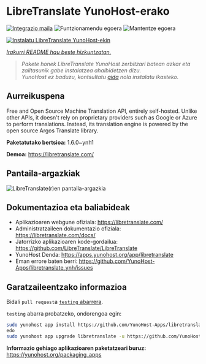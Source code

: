 <!--
Ohart ongi: README hau automatikoki sortu da <https://github.com/YunoHost/apps/tree/master/tools/readme_generator>ri esker
EZ editatu eskuz.
-->

# LibreTranslate YunoHost-erako

[![Integrazio maila](https://dash.yunohost.org/integration/libretranslate.svg)](https://dash.yunohost.org/appci/app/libretranslate) ![Funtzionamendu egoera](https://ci-apps.yunohost.org/ci/badges/libretranslate.status.svg) ![Mantentze egoera](https://ci-apps.yunohost.org/ci/badges/libretranslate.maintain.svg)

[![Instalatu LibreTranslate YunoHost-ekin](https://install-app.yunohost.org/install-with-yunohost.svg)](https://install-app.yunohost.org/?app=libretranslate)

*[Irakurri README hau beste hizkuntzatan.](./ALL_README.md)*

> *Pakete honek LibreTranslate YunoHost zerbitzari batean azkar eta zailtasunik gabe instalatzea ahalbidetzen dizu.*  
> *YunoHost ez baduzu, kontsultatu [gida](https://yunohost.org/install) nola instalatu ikasteko.*

## Aurreikuspena

Free and Open Source Machine Translation API, entirely self-hosted. Unlike other APIs, it doesn't rely on proprietary providers such as Google or Azure to perform translations. Instead, its translation engine is powered by the open source Argos Translate library.


**Paketatutako bertsioa:** 1.6.0~ynh1

**Demoa:** <https://libretranslate.com/>

## Pantaila-argazkiak

![LibreTranslate(r)en pantaila-argazkia](./doc/screenshots/screenshot.png)

## Dokumentazioa eta baliabideak

- Aplikazioaren webgune ofiziala: <https://libretranslate.com/>
- Administratzaileen dokumentazio ofiziala: <https://libretranslate.com/docs/>
- Jatorrizko aplikazioaren kode-gordailua: <https://github.com/LibreTranslate/LibreTranslate>
- YunoHost Denda: <https://apps.yunohost.org/app/libretranslate>
- Eman errore baten berri: <https://github.com/YunoHost-Apps/libretranslate_ynh/issues>

## Garatzaileentzako informazioa

Bidali `pull request`a [`testing` abarrera](https://github.com/YunoHost-Apps/libretranslate_ynh/tree/testing).

`testing` abarra probatzeko, ondorengoa egin:

```bash
sudo yunohost app install https://github.com/YunoHost-Apps/libretranslate_ynh/tree/testing --debug
edo
sudo yunohost app upgrade libretranslate -u https://github.com/YunoHost-Apps/libretranslate_ynh/tree/testing --debug
```

**Informazio gehiago aplikazioaren paketatzeari buruz:** <https://yunohost.org/packaging_apps>

